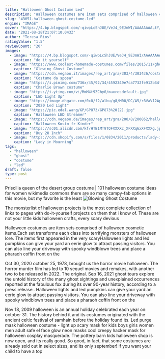 ```yaml
---
title: "Halloween Ghost Costume Led"
description: "Halloween costumes are item sets comprised of halloween cosmetic items.Each set transforms each class into terrifying monsters of halloween lore. The items first appeared in the very scary"
slug: "43051-halloween-ghost-costume-led"
engine: "IMAGE"
cover: "https://4.bp.blogspot.com/-qiwpLcShJUE/VeJ4_9EJmWI/AAAAAAAALtY/wokCM20LEF8/s1600/IMG_4972.jpg"
date: "2021-08-28T21:07:10.043Z"
author: "Teresa Rios"
ratingValue: "1.5"
reviewCount: "20"
images:
  - image: "https://4.bp.blogspot.com/-qiwpLcShJUE/VeJ4_9EJmWI/AAAAAAAALtY/wokCM20LEF8/s1600/IMG_4972.jpg"
    caption: "do it yourself"
  - image: "https://www.coolest-homemade-costumes.com/files/2015/11/ghost-costume-for-kids-144929.jpg"
    caption: "Glowing Ghost Costume"
  - image: "https://cdn.vegaoo.it/images/rep_art/gra/303/4/303436/costume-da-sposa-fantasma-per-donna-halloween_2.jpg"
    caption: "Costume da sposa"
  - image: "https://i.pinimg.com/736x/45/92/34/4592349e7ca7732fe912b34f1f2391a1--charlie-brown-costume-kid-costumes.jpg"
    caption: "Charlie Brown costume"
  - image: "https://i.ytimg.com/vi/MmM4t9ZChy0/maxresdefault.jpg"
    caption: "LED Light Up"
  - image: "https://image.dhgate.com/0x0/f2/albu/g8/M00/DC/A5/rBVaV12ApcWAOG6cAAHA82K3Zxw848.jpg"
    caption: "2020 Led Light"
  - image: "https://pic.edal.wang/GP/GP873/GP873%20(2).jpg"
    caption: "Halloween LED Streamer"
  - image: "https://cdn.vegaoo.de/images/rep_art/gra/200/8/200862/halloween-gespenst-kostum-fur-kinder.jpg"
    caption: "Halloween-Kostm fr Kinder"
  - image: "https://sc01.alicdn.com/kf/HTB1MT9TQFXXXXc_XFXXq6xXFXXXg.jpg"
    caption: "Buy 28 Inch"
  - image: "https://cdn.shopify.com/s/files/1/0834/2011/products/lady-in-mourning-ghost-bride-by-katherines-collection-23.JPG?v=1498224294"
    caption: "Lady in Mourning"
tags:
  - "halloween"
  - "ghost"
  - "costume"
  - "led"
draft: false
type: post
---
```


Priscilla queen of the desert group costume | 101 halloween costume ideas for women wikimedia commons there are so many campy-fab options in this movie, but my favorite is the least
![Glowing Ghost Costume](https://www.coolest-homemade-costumes.com/files/2015/11/ghost-costume-for-kids-144929.jpg "Glowing Ghost Costume")

The monsterlist of halloween projects is the most complete collection of links to pages with do-it-yourself projects on them that i know of. These are not your little kids halloween crafts, every scary devious
<!--inArticleAds-->

<!--galleryOne-->

Halloween costumes are item sets comprised of halloween cosmetic items.Each set transforms each class into terrifying monsters of halloween lore. The items first appeared in the very scaryHalloween lights and led pumpkins can give your yard an eerie glow to attract passing visitors. You can also line your driveway with spooky windblown trees and place a pharaoh coffin front on the
<!--inArticleAds-->

<!--galleryTwo-->

Oct 30, 2020 october 25, 1978, brought us the horror movie halloween. The horror murder film has led to 10 sequel movies and remakes, with another two to be released in 2022. The original. Sep 16, 2021 ghost tours explore the untold history of the many ghost sightings and unexplained occurrences reported at the fabulous fox during its over 90-year history, according to a press release.. Halloween lights and led pumpkins can give your yard an eerie glow to attract passing visitors. You can also line your driveway with spooky windblown trees and place a pharaoh coffin front on the
<!--galleryThree-->

Nov 18, 2009 halloween is an annual holiday celebrated each year on october 31. The history behind it and its costumes originated with the ancient celtic festival of samhain before the holiday found its. Led purge mask halloween costume - light up scary mask for kids boys girls women men adult safe el face glow neon masks cool creepy hacker mask for halloween cosplay masquerade. The pottery barn kids halloween shop is now open, and its really good. So good, in fact, that some costumes are already sold out in select sizes, and its only september! if you want your child to have a top